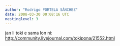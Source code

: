 ```yaml
---
author: "Rodrigo PORTELA SÁNCHEZ"
date: 2008-03-30 00:08:16 UTC
nestinglevel: 3
---
```

jan li toki e sama lon ni:  
http://community.livejournal.com/tokipona/21552.html